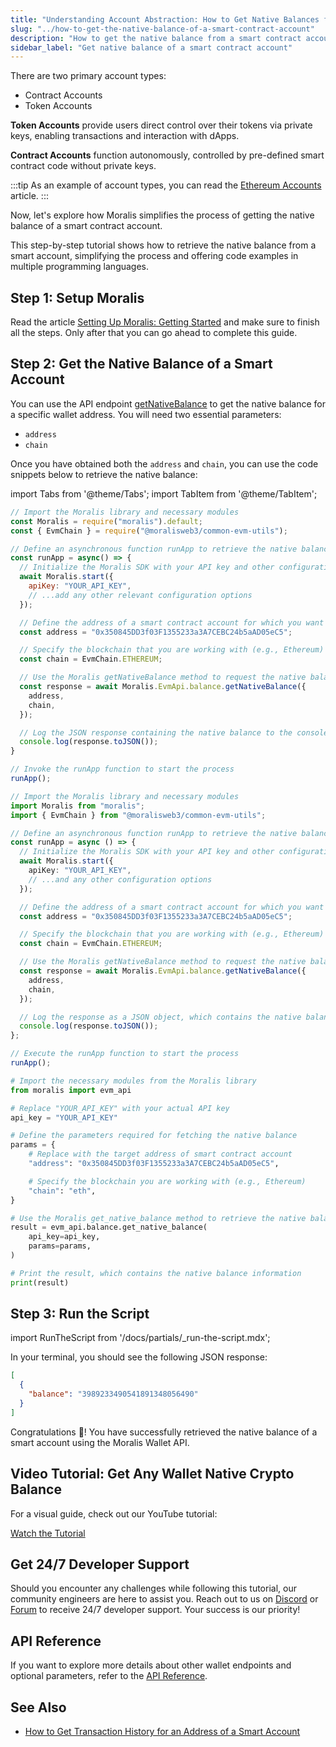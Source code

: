 ```yaml
---
title: "Understanding Account Abstraction: How to Get Native Balances from Smart Accounts"
slug: "../how-to-get-the-native-balance-of-a-smart-contract-account"
description: "How to get the native balance from a smart contract account using Moralis Wallet API."
sidebar_label: "Get native balance of a smart contract account"
---
```


There are two primary account types:
* Contract Accounts
* Token Accounts

**Token Accounts** provide users direct control over their tokens via private keys, enabling transactions and interaction with dApps.

**Contract Accounts** function autonomously, controlled by pre-defined smart contract code without private keys.

:::tip
As an example of account types, you can read the [Ethereum Accounts](https://ethereum.org/en/developers/docs/accounts/#types-of-account) article.
:::

Now, let's explore how Moralis simplifies the process of getting the native balance of a smart contract account.

This step-by-step tutorial shows how to retrieve the native balance from a smart account, simplifying the process and offering code examples in multiple programming languages.

## Step 1: Setup Moralis

Read the article [Setting Up Moralis: Getting Started](/web3-data-api/evm/get-your-api-key) and make sure to finish all the steps. Only after that you can go ahead to complete this guide.

## Step 2: Get the Native Balance of a Smart Account

You can use the API endpoint [getNativeBalance](/web3-data-api/evm/reference/get-native-balance) to get the native balance for a specific wallet address. You will need two essential parameters:

* `address`
* `chain`

Once you have obtained both the `address` and `chain`, you can use the code snippets below to retrieve the native balance:

import Tabs from '@theme/Tabs';
import TabItem from '@theme/TabItem';

<Tabs groupId="programming-language">
  <TabItem value="javascript" label="index.js (JavaScript)" default>

```javascript
// Import the Moralis library and necessary modules
const Moralis = require("moralis").default;
const { EvmChain } = require("@moralisweb3/common-evm-utils");

// Define an asynchronous function runApp to retrieve the native balance of a smart contract account
const runApp = async() => {
  // Initialize the Moralis SDK with your API key and other configurations
  await Moralis.start({
    apiKey: "YOUR_API_KEY",
    // ...add any other relevant configuration options
  });

  // Define the address of a smart contract account for which you want to fetch the native balance
  const address = "0x350845DD3f03F1355233a3A7CEBC24b5aAD05eC5";

  // Specify the blockchain that you are working with (e.g., Ethereum)
  const chain = EvmChain.ETHEREUM;

  // Use the Moralis getNativeBalance method to request the native balance
  const response = await Moralis.EvmApi.balance.getNativeBalance({
    address,
    chain,
  });

  // Log the JSON response containing the native balance to the console
  console.log(response.toJSON());
}

// Invoke the runApp function to start the process
runApp();
```

</TabItem>
<TabItem value="typescript" label="index.ts (TypeScript)">

```typescript
// Import the Moralis library and necessary modules
import Moralis from "moralis";
import { EvmChain } from "@moralisweb3/common-evm-utils";

// Define an asynchronous function runApp to retrieve the native balance of a smart contract account
const runApp = async () => {
  // Initialize the Moralis SDK with your API key and other configurations
  await Moralis.start({
    apiKey: "YOUR_API_KEY",
    // ...and any other configuration options
  });

  // Define the address of a smart contract account for which you want to fetch the native balance
  const address = "0x350845DD3f03F1355233a3A7CEBC24b5aAD05eC5";

  // Specify the blockchain that you are working with (e.g., Ethereum)
  const chain = EvmChain.ETHEREUM;

  // Use the Moralis getNativeBalance method to request the native balance
  const response = await Moralis.EvmApi.balance.getNativeBalance({
    address,
    chain,
  });

  // Log the response as a JSON object, which contains the native balance information
  console.log(response.toJSON());
};

// Execute the runApp function to start the process
runApp();
```

</TabItem>
<TabItem value="python" label="index.py (Python)">

```python
# Import the necessary modules from the Moralis library
from moralis import evm_api

# Replace "YOUR_API_KEY" with your actual API key
api_key = "YOUR_API_KEY"

# Define the parameters required for fetching the native balance
params = {
    # Replace with the target address of smart contract account
    "address": "0x350845DD3f03F1355233a3A7CEBC24b5aAD05eC5",

    # Specify the blockchain you are working with (e.g., Ethereum)
    "chain": "eth",
}

# Use the Moralis get_native_balance method to retrieve the native balance
result = evm_api.balance.get_native_balance(
    api_key=api_key,
    params=params,
)

# Print the result, which contains the native balance information
print(result)
```

</TabItem>
</Tabs>

## Step 3: Run the Script

import RunTheScript from '/docs/partials/\_run-the-script.mdx';

<RunTheScript />

In your terminal, you should see the following JSON response:

```json
[
  {
    "balance": "3989233490541891348056490"
  }
]
```

Congratulations 🥳! You have successfully retrieved the native balance of a smart account using the Moralis Wallet API.

## Video Tutorial: Get Any Wallet Native Crypto Balance

For a visual guide, check out our YouTube tutorial:

[Watch the Tutorial](https://www.youtube.com/watch?v=sL5t07JE0aE)

## Get 24/7 Developer Support

Should you encounter any challenges while following this tutorial, our community engineers are here to assist you. Reach out to us on [Discord](https://moralis.io/discord) or [Forum](https://forum.moralis.io) to receive 24/7 developer support. Your success is our priority!

## API Reference

If you want to explore more details about other wallet endpoints and optional parameters, refer to the [API Reference](/web3-data-api/evm/reference#wallet-api).

## See Also

* [How to Get Transaction History for an Address of a Smart Account](/web3-data-api/evm/wallet-api/how-to-get-transactions-of-smart-contract-account)
